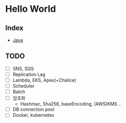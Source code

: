 # Hello World

## Index
- [Java](https://github.com/yuueuni/helloworld/tree/main/Java)

## TODO
- [ ] SNS, SQS
- [ ] Replication Lag
- [ ] Lambda, EKS, Apex(+Chalice)
- [ ] Scheduler
- [ ] Batch
- [ ] 암호화
    - Hashmac, Sha256, baseEncoding, (AWS)KMS ..
- [ ] DB connection pool
- [ ] Docker, kubernetes
